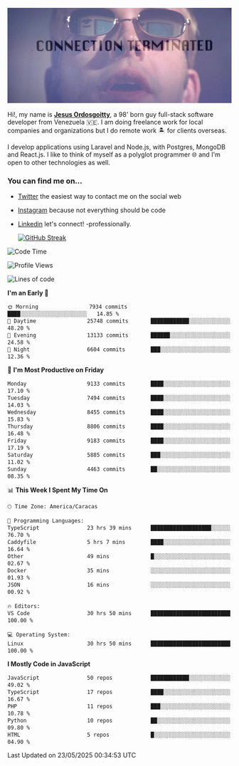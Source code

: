 ![hackers movie reference](./disconnected.jpg)

Hi!, my name is [**Jesus Ordosgoitty**](https://jodaz.dev), a 98' born guy full-stack software developer from Venezuela 🇻🇪. I am doing freelance work for local companies and organizations but I do remote work 🏝️ for clients overseas. 

I develop applications using Laravel and Node.js, with Postgres, MongoDB and React.js. I like to think of myself as a polyglot programmer 🌐 and I'm open to other technologies as well.

### You can find me on...

- [Twitter](https://twitter.com/jodaz_) the easiest way to contact me on the social web
- [Instagram](https://instagram.com/jodaz_) because not everything should be code
- [Linkedin](https://linkedin.com/in/jodaz) let's connect! -professionally.


    [![GitHub Streak](https://streak-stats.demolab.com?user=jodaz&theme=tokyonight)](https://git.io/streak-stats)

<!--START_SECTION:waka-->
![Code Time](http://img.shields.io/badge/Code%20Time-6%2C466%20hrs%2040%20mins-blue)

![Profile Views](http://img.shields.io/badge/Profile%20Views-0-blue)

![Lines of code](https://img.shields.io/badge/From%20Hello%20World%20I%27ve%20Written-84.1%20million%20lines%20of%20code-blue)

**I'm an Early 🐤** 

```text
🌞 Morning                7934 commits        ████░░░░░░░░░░░░░░░░░░░░░   14.85 % 
🌆 Daytime                25748 commits       ████████████░░░░░░░░░░░░░   48.20 % 
🌃 Evening                13133 commits       ██████░░░░░░░░░░░░░░░░░░░   24.58 % 
🌙 Night                  6604 commits        ███░░░░░░░░░░░░░░░░░░░░░░   12.36 % 
```
📅 **I'm Most Productive on Friday** 

```text
Monday                   9133 commits        ████░░░░░░░░░░░░░░░░░░░░░   17.10 % 
Tuesday                  7494 commits        ████░░░░░░░░░░░░░░░░░░░░░   14.03 % 
Wednesday                8455 commits        ████░░░░░░░░░░░░░░░░░░░░░   15.83 % 
Thursday                 8806 commits        ████░░░░░░░░░░░░░░░░░░░░░   16.48 % 
Friday                   9183 commits        ████░░░░░░░░░░░░░░░░░░░░░   17.19 % 
Saturday                 5885 commits        ███░░░░░░░░░░░░░░░░░░░░░░   11.02 % 
Sunday                   4463 commits        ██░░░░░░░░░░░░░░░░░░░░░░░   08.35 % 
```


📊 **This Week I Spent My Time On** 

```text
🕑︎ Time Zone: America/Caracas

💬 Programming Languages: 
TypeScript               23 hrs 39 mins      ███████████████████░░░░░░   76.70 % 
Caddyfile                5 hrs 7 mins        ████░░░░░░░░░░░░░░░░░░░░░   16.64 % 
Other                    49 mins             █░░░░░░░░░░░░░░░░░░░░░░░░   02.67 % 
Docker                   35 mins             ░░░░░░░░░░░░░░░░░░░░░░░░░   01.93 % 
JSON                     16 mins             ░░░░░░░░░░░░░░░░░░░░░░░░░   00.92 % 

🔥 Editors: 
VS Code                  30 hrs 50 mins      █████████████████████████   100.00 % 

💻 Operating System: 
Linux                    30 hrs 50 mins      █████████████████████████   100.00 % 
```

**I Mostly Code in JavaScript** 

```text
JavaScript               50 repos            ████████████░░░░░░░░░░░░░   49.02 % 
TypeScript               17 repos            ████░░░░░░░░░░░░░░░░░░░░░   16.67 % 
PHP                      11 repos            ███░░░░░░░░░░░░░░░░░░░░░░   10.78 % 
Python                   10 repos            ██░░░░░░░░░░░░░░░░░░░░░░░   09.80 % 
HTML                     5 repos             █░░░░░░░░░░░░░░░░░░░░░░░░   04.90 % 
```




 Last Updated on 23/05/2025 00:34:53 UTC
<!--END_SECTION:waka-->
